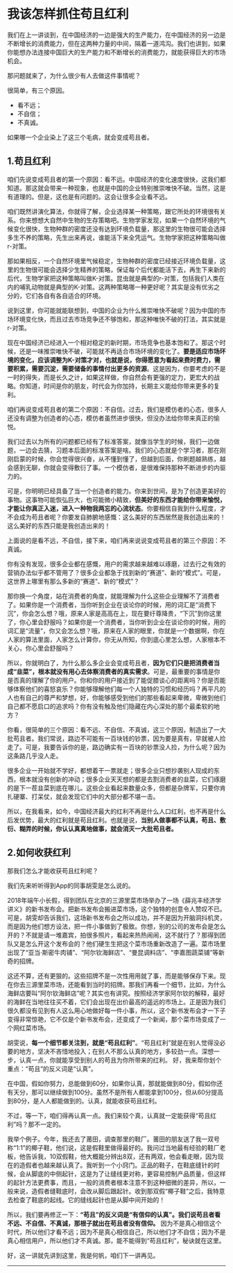 # 我该怎样抓住苟且红利

我们在上一讲谈到，在中国经济的一边是强大的生产能力，在中国经济的另一边是不断增长的消费能力，但在这两种力量的中间，隔着一道鸿沟。我们也讲到，如果你能想办法连接中国巨大的生产能力和不断增长的消费能力，就能获得巨大的市场机会。

那问题就来了，为什么很少有人去做这件事情呢？

很简单，有三个原因。

* 看不远；
* 不自信；
* 不真诚。

如果哪一个企业染上了这三个毛病，就会变成苟且者。

## 1.苟且红利

咱们先说变成苟且者的第一个原因：看不远。中国经济的变化速度很快，这我们都知道。那这就会带来一种现象，也就是中国的企业特别推崇唯快不破。当然，这是有道理的。但是，这也是有问题的。这会让很多企业看不远。

咱们既然讲演化算法，你就得了解，企业选择某一种策略，跟它所处的环境很有关系。你来想想大自然中生物的生存策略吧。生物学家发现，如果一个自然环境的气候变化很快，生物种群的密度还没有达到环境负载量，那这里的生物很可能会选择多生不养的策略，先生出来再说，谁能活下来全凭运气。生物学家把这种策略叫做r-对策。

那如果相反，一个自然环境里气候稳定，生物种群的密度已经接近环境负载量，这里的生物很可能会选择少生精养的策略，保证每个后代都能活下去，再生下来新的后代，生物学家把这种策略叫做K-对策。昆虫就是典型的r-对策，包括我们人类在内的哺乳动物就是典型的K-对策。这两种策略哪一种更好呢？其实是没有优劣之分的，它们各自有各自适合的环境。

说到这里，你可能就能联想到，中国的企业为什么推崇唯快不破呢？因为中国的市场环境变化快，而且过去市场竞争还不够饱和，那这种唯快不破的打法，其实就是r-对策。

现在中国经济已经进入一个相对稳定的新时期，市场竞争也基本饱和了。那这个时候，还是一味推崇唯快不破，可能就不再适合市场环境的变化了。**要是适应市场环境的变化，应该调整为K-对策才对，也就是说，你得愿意为看起来费时费力，需要积累，需要沉淀，需要储备的事情付出更多的资源**。这是因为，你要考虑的不是一时的得失，而是长久之计，如果这样做，你自然会有更强的定力，更宏大的战略。你知道，时间是你的朋友，时代会为你加持，长期主义能给你带来更多的复利。

咱们再说变成苟且者的第二个原因：不自信。过去，我们是模仿者的心态，很多人还没有调整为创造者的心态，模仿者虽然进步很快，但没办法给你带来真正的愉悦。

我们过去以为所有的问题都已经有了标准答案，就像当学生的时候，我们一边做题，一边会去猜，习题本后面的标准答案是啥。我们的心态就是个学习者，那在刚刚启蒙的时候，你会觉得很兴奋，从不懂到懂了，但越到后面，你刷题越熟练，越会感到无聊，你就会变得敷衍了事。一个模仿者，是很难保持那种不断进步的内驱力的。

可是，你明明已经具备了当一个创造者的能力。你来到世间，是为了创造更美好的事物。这事物可能恢弘巨大，也可能微小精致，**但美好的东西才能给你带来愉悦，才能让你真正入迷，进入一种物我两忘的心流状态**。你要相信自我到什么程度，才不会成为苟且者呢？你要发自肺腑地感慨：这么美好的东西居然是我创造出来的！这么美好的东西只能是我创造出来的！

上面说的是看不远，不自信，接下来，咱们再来说说变成苟且者的第三个原因：不真诚。

你有没有发现，很多企业都在感慨，用户的需求越来越难以琢磨，过去行之有效的营销办法似乎都不管用了？很多企业都急于找到新的“赛道”、新的“模式”。可是，这世界上哪里有那么多新的“赛道”、新的“模式”？

那你换一个角度，站在消费者的角度，就能理解为什么这些企业理解不了消费者了。如果你是一个消费者，当你听到企业在谈论你的时候，用的词汇是“消费下沉”，你会怎么想？哦，原来人家是高高在上，现在要纡尊降贵，“下沉”到你这里了，你心里会舒服吗？如果你是一个消费者，当你听到企业在谈论你的时候，用的词汇是“流量”，你又会怎么想？哦，原来在人家的眼里，你就是一个数据啊，你在人家的算法里面，人家怎么计算你，你无从所知，你到底心里怎么想，人家根本不关心，你心里会舒服吗？

所以，你就明白了，为什么那么多企业会变成苟且者，**因为它们只是把消费者当成“韭菜”，根本就没有用心去体察消费者的真实需求**。可是，最重要的事情是你是否真的理解了你的用户。你和你的用户接近到了能促膝谈心的距离吗？你是否能够体察他们的喜怒哀乐？你能够理解他们每一个人独特的习惯和经历吗？再平凡的人也有自己的尊严和梦想，好，你能够感受到他们的那些看起来卑微，卑微到他们自己都不愿启口的追求吗？你有没有触及他们隐藏在内心深处的那个最柔软的地方？

你看，很简单的三个原因：看不远、不自信、不真诚，这三个原因，制造出了一大批苟且者。我们常说，路边不可能有一百块钱的钞票，因为要是真有，早就被人捡走了。可是，我要告诉你的是，路边确实有一百块的钞票没人捡，为什么呢？因为这条路几乎没人走。

很多企业一开始就不学好，都想着干一票就走；很多企业只想抄袭别人现成的东西，根本就没有创新的冲动；很多企业天天想的都是去割消费者的韭菜，它们琢磨的是下一茬韭菜到底在哪儿。这些企业看起来数量众多，但都是杂牌军，只要你肯扎硬寨、打呆仗，就会发现它们中的大部分都不堪一击。

所以，在我看来，如今，中国经济最大的红利不再是什么人口红利，也不再是什么后发优势，最大的红利就是苟且红利。也就是说，**当别人做事都不认真，苟且、敷衍、糊弄的时候，你认认真真地做事，就会消灭一大批苟且者。**

## 2.如何收获红利

那我们怎么才能收获苟且红利呢？

我们先来听听得到App的同事胡雯是怎么说的。

2018年端午小长假，得到团队在北京的三源里菜市场举办了一场《薛兆丰经济学讲义》的新书发布会。把新书发布会搬进菜市场，这个独特的创意令人赞叹不已。可是，胡雯却告诉我们，这场新书发布会之所以成功，并不是因为开脑洞抖机灵，而是因为他们想方设法，把一件小事做到了极致。你想，别的公司的发布会是怎么开的？不就是请一堆嘉宾，拍很多照片，看起来热热闹闹，这不就行了？那得到团队又是怎么开这个发布会的？他们硬生生把这个菜市场重新改造了一遍。菜市场里出现了“亚当·斯密牛肉铺”、“阿尔钦海鲜店”、“曼昆调料店”、“李嘉图蔬菜铺”等新奇的招牌。

这还不算，还有更狠的。这些招牌不是一次性用用就了事，而是能够保存下来。现在你去三源里菜市场，还能看到当时的招牌。那我们再看一个细节，比如，为什么海鲜店要叫“阿尔钦海鲜店”呢？其实也有讲究。按照经济学家阿尔钦的解释，最好的海鲜在当地往往买不着，它们会出现在出价最高的遥远的市场上。正是因为我们很久都没有见到有人这么用心地做好每一件小事，所以，这个新书发布会才一下子变得非常惊艳，它不仅是个新书发布会，还变成了一个新闻，那个菜市场变成了一个网红菜市场。

胡雯说，**每一个细节都关注到，就是“苟且红利”**。“苟且红利”就是在别人觉得没必要的地方，坚决不吝惜地投入；在别人不那么认真的地方，多较劲一点。深想一步，认真一点，你就能享受到别人的苟且为你所带来的红利。
好，我来帮你划个重点：“苟且”的反义词是“认真”。

在中国，假如你努力，总能做到60分，如果你认真，那就能做到80分，假如你还有天分，那可以继续做到100分。虽然不是所有人都能拿到100分，但从60分提高到80分，是人人都能做到的。认真，就能收获苟且红利。

不过，等一下，咱们得再认真一点。我们来较个真，认真就一定能获得“苟且红利”吗？那不一定的。

我举个例子。今年，我还去了莆田，调查那里的鞋厂。莆田的朋友送了我一双号称“1:1”的椰子鞋，他们说，这是假鞋里做得最好的。我问过当地最有经验的鞋厂老板，他告诉我，10双假鞋，他大概能分辨出8双，还有两双，他会看走眼，因为现在的造假者也越来越认真了。我听到一个小窍门。正品的鞋子，在鞋底缝针的时候，会从脚底的中侧起针，这是为了让缝线更对称，更容易控制产品质量，但这样的起针方法更费事，而且，一般的消费者根本注意不到这种细微的差异，所以，一般来说，造假者缝鞋底时，会改从脚后跟起针。收到那双假“椰子鞋”之后，我特意去检查了鞋底的起线。它的缝线起针也是从脚中间开始的！

所以，我们要再修正一下：**“苟且”的反义词是“有信仰的认真”。我们说苟且者看不远、不自信、不真诚，那根子就出在苟且者没有信仰。** 因为不是真心相信这个时代，所以他们才看不远；因为不是真心相信自己，所以他们才不自信；因为不是真心相信用户，所以他们才不真诚。那，能不能得到“苟且红利”，秘诀就在这里。

好，这一讲就先讲到这里，我是何帆，咱们下一讲再见。

---
